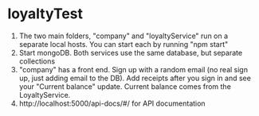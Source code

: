 # loyaltyTest
1) The two main folders, "company" and "loyaltyService" run on a separate local hosts. You can start each by running "npm start"
2) Start mongoDB. Both services use the same database, but separate collections
3) "company" has a front end. Sign up with a random email (no real sign up, just adding email to the DB). Add receipts after you sign in and see your "Current balance" update. Current balance comes from the LoyaltyService.
4) http://localhost:5000/api-docs/#/ for API documentation

